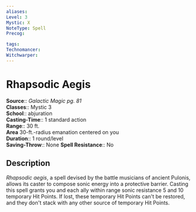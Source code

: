 ```yaml
---
aliases: 
Level: 3
Mystic: X
NoteType: Spell
Precog: 

tags: 
Technomancer: 
Witchwarper: 
---
```


# Rhapsodic Aegis

**Source**:: _Galactic Magic pg. 81_  
**Classes**:: Mystic 3  
**School**:: abjuration  
**Casting-Time**:: 1 standard action  
**Range**:: 30 ft.  
**Area** 30-ft.-radius emanation centered on you  
**Duration**:: 1 round/level  
**Saving-Throw**:: None
**Spell Resistance**:: No

## Description

_Rhapsodic aegis_, a spell devised by the battle musicians of ancient Pulonis, allows its caster to compose sonic energy into a protective barrier. Casting this spell grants you and each ally within range sonic resistance 5 and 10 temporary Hit Points. If lost, these temporary Hit Points can't be restored, and they don't stack with any other source of temporary Hit Points.
